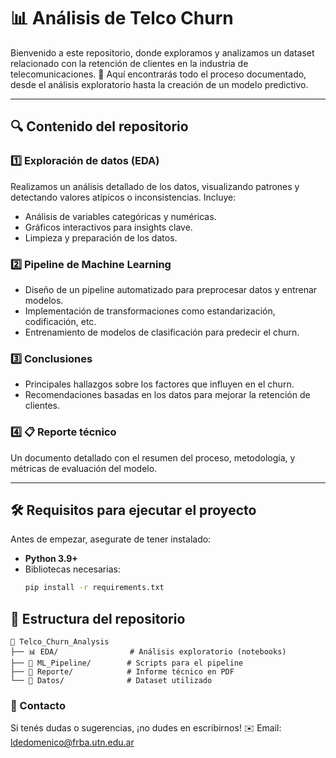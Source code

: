 # 📊 **Análisis de Telco Churn**  

Bienvenido a este repositorio, donde exploramos y analizamos un dataset relacionado con la retención de clientes en la industria de telecomunicaciones. 🚀 Aquí encontrarás todo el proceso documentado, desde el análisis exploratorio hasta la creación de un modelo predictivo.  

---

## 🔍 **Contenido del repositorio**

### 1️⃣ Exploración de datos (EDA)  
Realizamos un análisis detallado de los datos, visualizando patrones y detectando valores atípicos o inconsistencias. Incluye:
- Análisis de variables categóricas y numéricas.
- Gráficos interactivos para insights clave.  
- Limpieza y preparación de los datos.

### 2️⃣ **Pipeline de Machine Learning**  
- Diseño de un pipeline automatizado para preprocesar datos y entrenar modelos.  
- Implementación de transformaciones como estandarización, codificación, etc.
- Entrenamiento de modelos de clasificación para predecir el churn.

### 3️⃣ **Conclusiones**  
- Principales hallazgos sobre los factores que influyen en el churn.  
- Recomendaciones basadas en los datos para mejorar la retención de clientes.

### 4️⃣ **📋 Reporte técnico**  
Un documento detallado con el resumen del proceso, metodología, y métricas de evaluación del modelo.

---

## 🛠️ **Requisitos para ejecutar el proyecto**  

Antes de empezar, asegurate de tener instalado:  
- **Python 3.9+**  
- Bibliotecas necesarias:  
  ```bash
  pip install -r requirements.txt

## 📁 **Estructura del repositorio**

```plaintext
📂 Telco_Churn_Analysis
├── 📊 EDA/                # Análisis exploratorio (notebooks)
├── 🤖 ML_Pipeline/        # Scripts para el pipeline
├── 📄 Reporte/            # Informe técnico en PDF
└── 📂 Datos/              # Dataset utilizado
```
### **📨 Contacto**

Si tenés dudas o sugerencias, ¡no dudes en escribirnos!
✉️ Email: ldedomenico@frba.utn.edu.ar

